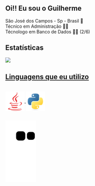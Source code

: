 ## Oi!! Eu sou o Guilherme
São José dos Campos - Sp - Brasil 🏡</br>
Técnico em Administração 👨‍🎓 </br>
Técnologo em Banco de Dados 🧑‍💻 (2/6) </br>


## Estatísticas
<div align="left">
  <a href="https://github.com/1SGuilherme">
  <img height="180em" src="https://github-readme-stats.vercel.app/api?username=1SGuilherme&show_icons=true&theme=tokyonight&include_all_commits=true&count_private=true"/>
  
</div>

## Linguagens que eu utilizo
<div style="display: inline_block"><br>
  <img align="center" alt="Rafa-Js" height="60" width="60" src="https://raw.githubusercontent.com/devicons/devicon/master/icons/java/java-plain.svg">
  <img align="center" alt="Rafa-Python" height="60" width="60" src="https://raw.githubusercontent.com/devicons/devicon/master/icons/python/python-original.svg">


##
  ![Snake animation](https://github.com/WallaceHS20/WallaceHS20/blob/output/github-contribution-grid-snake.svg)
